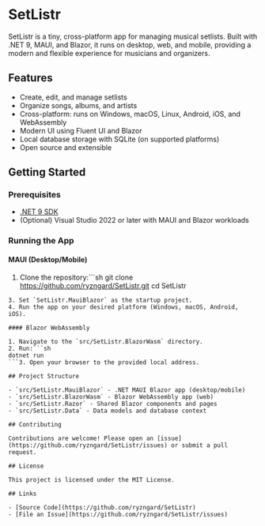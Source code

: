 # SetListr

SetListr is a tiny, cross-platform app for managing musical setlists. Built with .NET 9, MAUI, and Blazor, it runs on desktop, web, and mobile, providing a modern and flexible experience for musicians and organizers.

## Features

- Create, edit, and manage setlists
- Organize songs, albums, and artists
- Cross-platform: runs on Windows, macOS, Linux, Android, iOS, and WebAssembly
- Modern UI using Fluent UI and Blazor
- Local database storage with SQLite (on supported platforms)
- Open source and extensible

## Getting Started

### Prerequisites

- [.NET 9 SDK](https://dotnet.microsoft.com/download)
- (Optional) Visual Studio 2022 or later with MAUI and Blazor workloads

### Running the App

#### MAUI (Desktop/Mobile)

1. Clone the repository:```sh
git clone https://github.com/ryzngard/SetListr.git
cd SetListr
```2. Open the solution in Visual Studio.
3. Set `SetListr.MauiBlazor` as the startup project.
4. Run the app on your desired platform (Windows, macOS, Android, iOS).

#### Blazor WebAssembly

1. Navigate to the `src/SetListr.BlazorWasm` directory.
2. Run:```sh
dotnet run
```3. Open your browser to the provided local address.

## Project Structure

- `src/SetListr.MauiBlazor` - .NET MAUI Blazor app (desktop/mobile)
- `src/SetListr.BlazorWasm` - Blazor WebAssembly app (web)
- `src/SetListr.Razor` - Shared Blazor components and pages
- `src/SetListr.Data` - Data models and database context

## Contributing

Contributions are welcome! Please open an [issue](https://github.com/ryzngard/SetListr/issues) or submit a pull request.

## License

This project is licensed under the MIT License.

## Links

- [Source Code](https://github.com/ryzngard/SetListr)
- [File an Issue](https://github.com/ryzngard/SetListr/issues)
